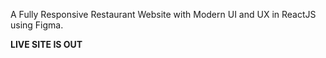A Fully Responsive Restaurant Website with Modern UI and UX in ReactJS using Figma.

**LIVE SITE IS OUT**

